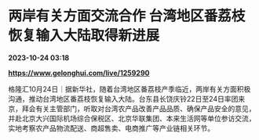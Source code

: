 # 两岸有关方面交流合作 台湾地区番荔枝恢复输入大陆取得新进展

**2023-10-24 03:18**

**https://www.gelonghui.com/live/1259290**

格隆汇10月24日｜据新华社，随着台湾地区番荔枝产季临近，两岸有关方面积极沟通，推动台湾地区番荔枝恢复输入大陆。台东县长饶庆铃22日至24日率团来京，拜会有关主管部门，听取对台湾农产品改善产品品质、确保产品安全的意见，并赴北京大兴国际机场综合保税区、北京华联集团、本来生活网等单位参访交流，实地考察农产品物流配送、商超售卖、电商推广等产业链相关环节。